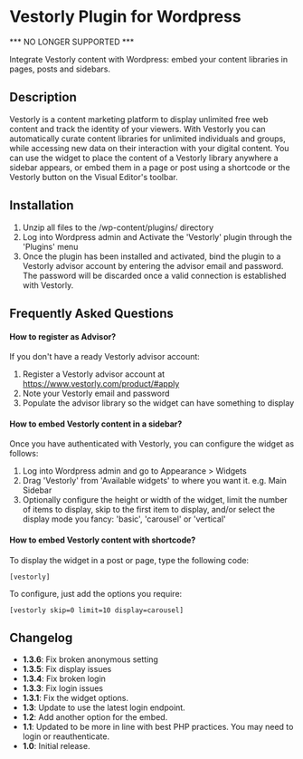 # Vestorly Plugin for Wordpress

*** NO LONGER SUPPORTED ***

Integrate Vestorly content with Wordpress: embed your content libraries in pages, posts and sidebars.

## Description
Vestorly is a content marketing platform to display unlimited free web content and track the identity of your viewers. With Vestorly you can automatically curate content libraries for unlimited individuals and groups, while accessing new data on their interaction with your digital content. You can use the widget to place the content of a Vestorly library anywhere a sidebar appears, or embed them in a page or post using a shortcode or the Vestorly button on the Visual Editor's toolbar.

## Installation
1. Unzip all files to the /wp-content/plugins/ directory
1. Log into Wordpress admin and Activate the 'Vestorly' plugin through the 'Plugins' menu
1. Once the plugin has been installed and activated, bind the plugin to a Vestorly advisor account by entering the advisor email and password. The password will be discarded once a valid connection is established with Vestorly.

## Frequently Asked Questions

#### How to register as Advisor?
If you don't have a ready Vestorly advisor account:

1. Register a Vestorly advisor account at https://www.vestorly.com/product/#apply
2. Note your Vestorly email and password
3. Populate the advisor library so the widget can have something to display

#### How to embed Vestorly content in a sidebar?
Once you have authenticated with Vestorly, you can configure the widget as follows:

1. Log into Wordpress admin and go to Appearance > Widgets
2. Drag 'Vestorly' from 'Available widgets' to where you want it. e.g. Main Sidebar
3. Optionally configure the height or width of the widget, limit the number of items to display, skip to the first item to display, and/or select the display mode you fancy: 'basic', 'carousel' or 'vertical'

#### How to embed Vestorly content with shortcode?

To display the widget in a post or page, type the following code:

`[vestorly]`

To configure, just add the options you require:

`[vestorly skip=0 limit=10 display=carousel]`

## Changelog

* **1.3.6**: Fix broken anonymous setting
* **1.3.5**: Fix display issues
* **1.3.4**: Fix broken login
* **1.3.3**: Fix login issues
* **1.3.1**: Fix the widget options.
* **1.3**: Update to use the latest login endpoint.
* **1.2**: Add another option for the embed.
* **1.1**: Updated to be more in line with best PHP practices. You may need to login or reauthenticate.
* **1.0**: Initial release.
